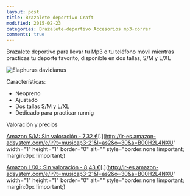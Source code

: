```yaml
---
layout: post
title: Brazalete deportivo Craft
modified: 2015-02-23
categories: Brazalete-deportivo Accesorios mp3-correr
comments: true
---
```


Brazalete deportivo para llevar tu Mp3 o tu teléfono móvil mientras practicas tu deporte favorito, disponible en dos tallas, S/M y L/XL

![Elaphurus davidianus](http://i.imgur.com/x6119w9.jpg?1 "TSunstech Triton")

Características:

 - Neopreno
 - Ajustado
 - Dos tallas S/M y L/XL
 - Dedicado para practicar runnig

Valoración y precios


[Amazon S/M: Sin valoración - 7,32 €](http://www.amazon.es/gp/product/B00H2L4NXU/ref=as_li_ss_tl?ie=UTF8&camp=3626&creative=24822&creativeASIN=B00H2L4NXU&linkCode=as2&tag=musicap3-21)[.](http://ir-es.amazon-adsystem.com/e/ir?t=musicap3-21&l=as2&o=30&a=B00H2L4NXU" width="1" height="1" border="0" alt="" style="border:none !important; margin:0px !important;) 


[Amazon L/XL: Sin valoración - 8,43 €](http://www.amazon.es/gp/product/B00H2L4NXU/ref=as_li_ss_tl?ie=UTF8&camp=3626&creative=24822&creativeASIN=B00H2L4NXU&linkCode=as2&tag=musicap3-21)[.](http://ir-es.amazon-adsystem.com/e/ir?t=musicap3-21&l=as2&o=30&a=B00H2L4NXU" width="1" height="1" border="0" alt="" style="border:none !important; margin:0px !important;) 